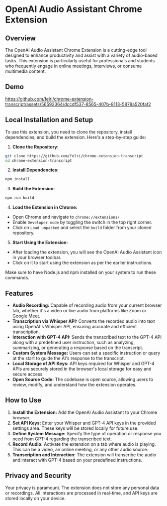 # OpenAI Audio Assistant Chrome Extension

## Overview

The OpenAI Audio Assistant Chrome Extension is a cutting-edge tool designed to enhance productivity and assist with a variety of audio-based tasks. This extension is particularly useful for professionals and students who frequently engage in online meetings, interviews, or consume multimedia content.

## Demo 
https://github.com/felri/chrome-extension-transcript/assets/56592364/dccdf537-8565-407b-8113-5878a520faf2


## Local Installation and Setup

To use this extension, you need to clone the repository, install dependencies, and build the extension. Here's a step-by-step guide:

1. **Clone the Repository:**
```bash
git clone https://github.com/felri/chrome-extension-transcript
cd chrome-extension-transcript
```
2.  **Install Dependencies:**
   ```bash
npm install
```
3. **Build the Extension:**
```bash
npm run build
```
4. **Load the Extension in Chrome:**
- Open Chrome and navigate to `chrome://extensions/`
- Enable `Developer mode` by toggling the switch in the top right corner.
- Click on `Load unpacked` and select the `build` folder from your cloned repository.

5. **Start Using the Extension:**
- After loading the extension, you will see the OpenAI Audio Assistant icon in your browser toolbar.
- Click on it to start using the extension as per the earlier instructions.

Make sure to have Node.js and npm installed on your system to run these commands.



## Features

- **Audio Recording:** Capable of recording audio from your current browser tab, whether it's a video or live audio from platforms like Zoom or Google Meet.
- **Transcription via Whisper API:** Converts the recorded audio into text using OpenAI's Whisper API, ensuring accurate and efficient transcription.
- **Interaction with GPT-4 API:** Sends the transcribed text to the GPT-4 API along with a predefined user instruction, such as analyzing, summarizing, or generating a response based on the transcript.
- **Custom System Message:** Users can set a specific instruction or query at the start to guide the AI's response to the transcript.
- **Local Storage of API Keys:** API keys required for Whisper and GPT-4 APIs are securely stored in the browser's local storage for easy and secure access.
- **Open Source Code:** The codebase is open source, allowing users to review, modify, and understand how the extension operates.

## How to Use

1. **Install the Extension:** Add the OpenAI Audio Assistant to your Chrome browser.
2. **Set API Keys:** Enter your Whisper and GPT-4 API keys in the provided settings area. These keys will be stored locally for future use.
3. **Define System Message:** Specify the type of operation or response you need from GPT-4 regarding the transcribed text.
4. **Record Audio:** Activate the extension on a tab where audio is playing. This can be a video, an online meeting, or any other audio source.
5. **Transcription and Interaction:** The extension will transcribe the audio and interact with GPT-4 based on your predefined instructions.

## Privacy and Security

Your privacy is paramount. The extension does not store any personal data or recordings. All interactions are processed in real-time, and API keys are stored locally on your device.
